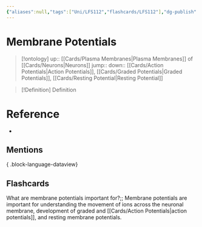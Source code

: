 ```yaml
---
{"aliases":null,"tags":["Uni/LFS112","flashcards/LFS112"],"dg-publish":true,"permalink":"/cards/membrane-potentials/","dgPassFrontmatter":true}
---
```


# Membrane Potentials

> [!ontology]
> up:: [[Cards/Plasma Membranes\|Plasma Membranes]] of [[Cards/Neurons\|Neurons]]
> jump:: 
> down:: [[Cards/Action Potentials\|Action Potentials]], [[Cards/Graded Potentials\|Graded Potentials]], [[Cards/Resting Potential\|Resting Potential]]

> [!Definition] Definition

# Reference

- 

## Mentions


{ .block-language-dataview}

## Flashcards

What are membrane potentials important for?;; Membrane potentials are important for understanding the movement of ions across the neuronal membrane, development of graded and [[Cards/Action Potentials\|action potentials]], and resting membrane potentials.
<!--SR:!2024-08-05,91,230-->